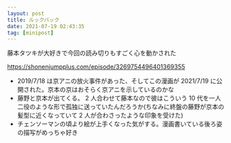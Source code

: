 ```yaml
---
layout: post
title: ルックバック
date: 2021-07-19 02:43:35
tag: [minipost]
---
```


藤本タツキが大好きで今回の読み切りもすごく心を動かされた

https://shonenjumpplus.com/episode/3269754496401369355

- 2019/7/18 は京アニの放火事件があった、そしてこの漫画が 2021/7/19 に公開された。京本の京はおそらく京アニを示しているのかな
- 藤野と京本が出てくる。 2 人合わせて藤本なので彼はこういう 10 代を一人二役のような形で孤独に送っていたんだろうか(ちなみに終盤の藤野が京本の髪型に近くなっていて 2 人が合わさったような印象を受けた)
- チェンソーマンの頃より絵が上手くなった気がする。漫画書いている後ろ姿の描写がめっちゃ好き
